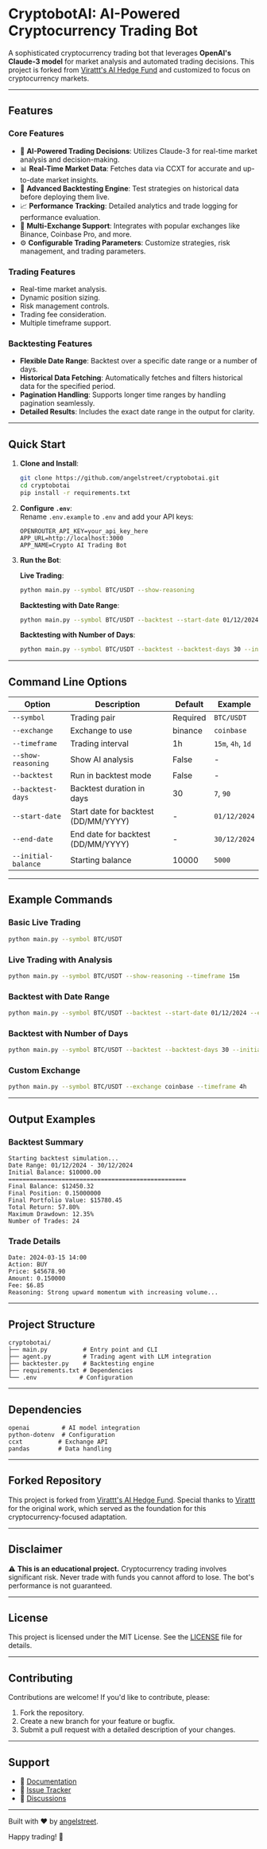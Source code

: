 # CryptobotAI: AI-Powered Cryptocurrency Trading Bot  

A sophisticated cryptocurrency trading bot that leverages **OpenAI's Claude-3 model** for market analysis and automated trading decisions. This project is forked from [Virattt's AI Hedge Fund](https://github.com/virattt/ai-hedge-fund) and customized to focus on cryptocurrency markets.  

---

## **Features**  

### **Core Features**  
- 🤖 **AI-Powered Trading Decisions**: Utilizes Claude-3 for real-time market analysis and decision-making.  
- 📊 **Real-Time Market Data**: Fetches data via CCXT for accurate and up-to-date market insights.  
- 🔄 **Advanced Backtesting Engine**: Test strategies on historical data before deploying them live.  
- 📈 **Performance Tracking**: Detailed analytics and trade logging for performance evaluation.  
- 💼 **Multi-Exchange Support**: Integrates with popular exchanges like Binance, Coinbase Pro, and more.  
- ⚙️ **Configurable Trading Parameters**: Customize strategies, risk management, and trading parameters.  

### **Trading Features**  
- Real-time market analysis.  
- Dynamic position sizing.  
- Risk management controls.  
- Trading fee consideration.  
- Multiple timeframe support.  

### **Backtesting Features**  
- **Flexible Date Range**: Backtest over a specific date range or a number of days.  
- **Historical Data Fetching**: Automatically fetches and filters historical data for the specified period.  
- **Pagination Handling**: Supports longer time ranges by handling pagination seamlessly.  
- **Detailed Results**: Includes the exact date range in the output for clarity.  

---

## **Quick Start**  

1. **Clone and Install**:  
   ```bash
   git clone https://github.com/angelstreet/cryptobotai.git
   cd cryptobotai
   pip install -r requirements.txt
   ```  

2. **Configure `.env`**:  
   Rename `.env.example` to `.env` and add your API keys:  
   ```env
   OPENROUTER_API_KEY=your_api_key_here
   APP_URL=http://localhost:3000
   APP_NAME=Crypto AI Trading Bot
   ```  

3. **Run the Bot**:  

   **Live Trading**:  
   ```bash
   python main.py --symbol BTC/USDT --show-reasoning
   ```  

   **Backtesting with Date Range**:  
   ```bash
   python main.py --symbol BTC/USDT --backtest --start-date 01/12/2024 --end-date 30/12/2024 --initial-balance 10000
   ```  

   **Backtesting with Number of Days**:  
   ```bash
   python main.py --symbol BTC/USDT --backtest --backtest-days 30 --initial-balance 10000
   ```  

---

## **Command Line Options**  

| Option | Description | Default | Example |  
|--------|-------------|---------|---------|  
| `--symbol` | Trading pair | Required | `BTC/USDT` |  
| `--exchange` | Exchange to use | binance | `coinbase` |  
| `--timeframe` | Trading interval | 1h | `15m`, `4h`, `1d` |  
| `--show-reasoning` | Show AI analysis | False | - |  
| `--backtest` | Run in backtest mode | False | - |  
| `--backtest-days` | Backtest duration in days | 30 | `7`, `90` |  
| `--start-date` | Start date for backtest (DD/MM/YYYY) | - | `01/12/2024` |  
| `--end-date` | End date for backtest (DD/MM/YYYY) | - | `30/12/2024` |  
| `--initial-balance` | Starting balance | 10000 | `5000` |  

---

## **Example Commands**  

### **Basic Live Trading**  
```bash
python main.py --symbol BTC/USDT
```  

### **Live Trading with Analysis**  
```bash
python main.py --symbol BTC/USDT --show-reasoning --timeframe 15m
```  

### **Backtest with Date Range**  
```bash
python main.py --symbol BTC/USDT --backtest --start-date 01/12/2024 --end-date 30/12/2024 --initial-balance 10000
```  

### **Backtest with Number of Days**  
```bash
python main.py --symbol BTC/USDT --backtest --backtest-days 30 --initial-balance 10000
```  

### **Custom Exchange**  
```bash
python main.py --symbol BTC/USDT --exchange coinbase --timeframe 4h
```  

---

## **Output Examples**  

### **Backtest Summary**  
```
Starting backtest simulation...
Date Range: 01/12/2024 - 30/12/2024
Initial Balance: $10000.00
==================================================
Final Balance: $12450.32
Final Position: 0.15000000
Final Portfolio Value: $15780.45
Total Return: 57.80%
Maximum Drawdown: 12.35%
Number of Trades: 24
```  

### **Trade Details**  
```
Date: 2024-03-15 14:00
Action: BUY
Price: $45678.90
Amount: 0.150000
Fee: $6.85
Reasoning: Strong upward momentum with increasing volume...
```  

---

## **Project Structure**  
```
cryptobotai/
├── main.py          # Entry point and CLI
├── agent.py         # Trading agent with LLM integration
├── backtester.py    # Backtesting engine
├── requirements.txt # Dependencies
└── .env            # Configuration
```  

---

## **Dependencies**  
```
openai         # AI model integration
python-dotenv  # Configuration
ccxt          # Exchange API
pandas        # Data handling
```  

---

## **Forked Repository**  
This project is forked from [Virattt's AI Hedge Fund](https://github.com/virattt/ai-hedge-fund). Special thanks to [Virattt](https://github.com/virattt) for the original work, which served as the foundation for this cryptocurrency-focused adaptation.  

---

## **Disclaimer**  
⚠️ **This is an educational project.** Cryptocurrency trading involves significant risk. Never trade with funds you cannot afford to lose. The bot's performance is not guaranteed.  

---

## **License**  
This project is licensed under the MIT License. See the [LICENSE](LICENSE) file for details.  

---

## **Contributing**  
Contributions are welcome! If you'd like to contribute, please:  
1. Fork the repository.  
2. Create a new branch for your feature or bugfix.  
3. Submit a pull request with a detailed description of your changes.  

---

## **Support**  
- 📖 [Documentation](https://github.com/angelstreet/cryptobotai/wiki)  
- 🐛 [Issue Tracker](https://github.com/angelstreet/cryptobotai/issues)  
- 💬 [Discussions](https://github.com/angelstreet/cryptobotai/discussions)  

---

Built with ❤️ by [angelstreet](https://github.com/angelstreet).  

Happy trading! 🚀